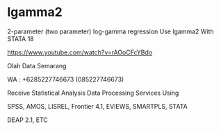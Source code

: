 # lgamma2
2-parameter (two parameter) log-gamma regression Use lgamma2 With STATA 18

https://www.youtube.com/watch?v=rAOoCFcYBdo

Olah Data Semarang

WA : +6285227746673 (085227746673)

Receive Statistical Analysis Data Processing Services Using

SPSS, AMOS, LISREL, Frontier 4.1, EVIEWS, SMARTPLS, STATA

DEAP 2.1, ETC
